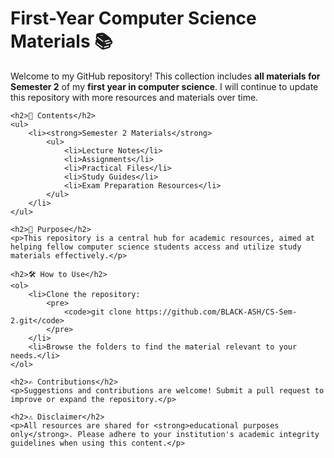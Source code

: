  <h1>First-Year Computer Science Materials 📚</h1>
    <p>Welcome to my GitHub repository! This collection includes <strong>all materials for Semester 2</strong> of my <strong>first year in computer science</strong>. I will continue to update this repository with more resources and materials over time.</p>
    
    <h2>📂 Contents</h2>
    <ul>
        <li><strong>Semester 2 Materials</strong>
            <ul>
                <li>Lecture Notes</li>
                <li>Assignments</li>
                <li>Practical Files</li>
                <li>Study Guides</li>
                <li>Exam Preparation Resources</li>
            </ul>
        </li>
    </ul>
    
    <h2>🎯 Purpose</h2>
    <p>This repository is a central hub for academic resources, aimed at helping fellow computer science students access and utilize study materials effectively.</p>
    
    <h2>🛠️ How to Use</h2>
    <ol>
        <li>Clone the repository:
            <pre>
                <code>git clone https://github.com/BLACK-ASH/CS-Sem-2.git</code>
            </pre>
        </li>
        <li>Browse the folders to find the material relevant to your needs.</li>
    </ol>
    
    <h2>✍️ Contributions</h2>
    <p>Suggestions and contributions are welcome! Submit a pull request to improve or expand the repository.</p>
    
    <h2>⚠️ Disclaimer</h2>
    <p>All resources are shared for <strong>educational purposes only</strong>. Please adhere to your institution's academic integrity guidelines when using this content.</p>
